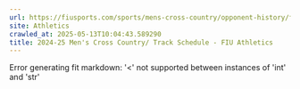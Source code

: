 ```yaml
---
url: https://fiusports.com/sports/mens-cross-country/opponent-history/florida-state-university/319
site: Athletics
crawled_at: 2025-05-13T10:04:43.589290
title: 2024-25 Men's Cross Country/ Track Schedule - FIU Athletics
---
```


Error generating fit markdown: '<' not supported between instances of 'int' and 'str'
